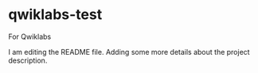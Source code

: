 # qwiklabs-test
For Qwiklabs

I am editing the README file. Adding some more details about the project description.
